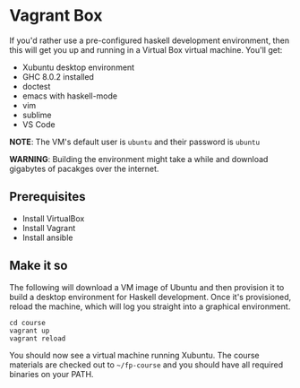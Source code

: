 # Vagrant Box

If you'd rather use a pre-configured haskell development environment, then this will get you up and running in a Virtual Box virtual machine. You'll get:

 - Xubuntu desktop environment
 - GHC 8.0.2 installed
 - doctest
 - emacs with haskell-mode
 - vim
 - sublime
 - VS Code

**NOTE**: The VM's default user is `ubuntu` and their password is `ubuntu`

**WARNING**: Building the environment might take a while and download gigabytes of pacakges over the internet.

## Prerequisites

 - Install VirtualBox
 - Install Vagrant
 - Install ansible
 
## Make it so

The following will download a VM image of Ubuntu and then provision it to build a desktop environment for Haskell development. Once it's provisioned, reload the machine, which will log you straight into a graphical environment.

```
cd course
vagrant up
vagrant reload
```

You should now see a virtual machine running Xubuntu. The course materials are checked out to
`~/fp-course` and you should have all required binaries on your PATH.
